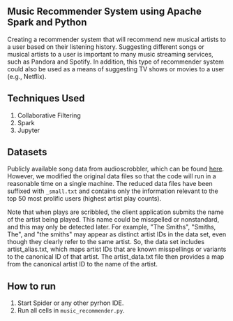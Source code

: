 ## Music Recommender System using Apache Spark and Python

[1]: http://www-etud.iro.umontreal.ca/~bergstrj/audioscrobbler_data.html

Creating a recommender system that will recommend new musical artists to a user based on their listening history. Suggesting different songs or musical artists to a user is important
to many music streaming services, such as Pandora and Spotify. In addition, this type of recommender
system could also be used as a means of suggesting TV shows or movies to a user (e.g., Netflix).

## Techniques Used
1. Collaborative Filtering
2. Spark
3. Jupyter

## Datasets
Publicly available song data from audioscrobbler, which can be found [here][1]. However, we modified the original data files so that the code will run in a reasonable time on a single machine. The reduced data files have been suffixed with `_small.txt` and contains only the information relevant to the top 50 most prolific users (highest artist play counts).

Note that when plays are scribbled, the client application submits the name of the artist being played.
This name could be misspelled or nonstandard, and this may only be detected later. For example, "The
Smiths", "Smiths, The", and "the smiths" may appear as distinct artist IDs in the data set, even though
they clearly refer to the same artist. So, the data set includes artist_alias.txt, which maps artist
IDs that are known misspellings or variants to the canonical ID of that artist.
The artist_data.txt file then provides a map from the canonical artist ID to the name of the artist.

## How to run
1. Start Spider or any other pyrhon IDE.
2. Run all cells in `music_recommender.py`.
